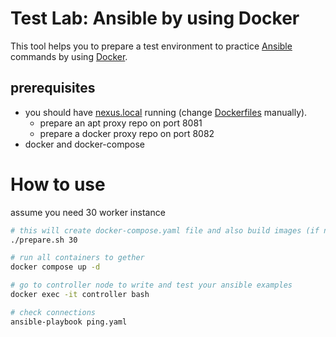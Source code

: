 # Test Lab: Ansible by using Docker
This tool helps you to prepare a test environment to practice [Ansible](https://www.ansible.com) commands by using [Docker](https://www.docker.com).

## prerequisites
- you should have [nexus.local](../nexus.local/README.md) running (change [Dockerfiles](./ansible-by-docker/src/dockerfiles) manually).
    - prepare an apt proxy repo on port 8081
    - prepare a docker proxy repo on port 8082
- docker and docker-compose


# How to use
assume you need 30 worker instance
```bash
# this will create docker-compose.yaml file and also build images (if needed)
./prepare.sh 30

# run all containers to gether
docker compose up -d

# go to controller node to write and test your ansible examples
docker exec -it controller bash

# check connections
ansible-playbook ping.yaml
```
